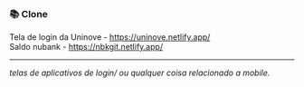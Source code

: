 
### :books: Clone


<div>
  
Tela de login da Uninove - https://uninove.netlify.app/ <br>
Saldo nubank - https://nbkgit.netlify.app/

</div>

<hr>

*telas de aplicativos de login/ ou qualquer coisa relacionado a mobile.*
